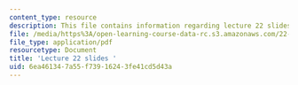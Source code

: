 ```yaml
---
content_type: resource
description: This file contains information regarding lecture 22 slides
file: /media/https%3A/open-learning-course-data-rc.s3.amazonaws.com/22-02-introduction-to-applied-nuclear-physics-spring-2012/6ea461347a55f73916243fe41cd5d43a_MIT22_02S12_lec22.pdf
file_type: application/pdf
resourcetype: Document
title: 'Lecture 22 slides '
uid: 6ea46134-7a55-f739-1624-3fe41cd5d43a
---
```

